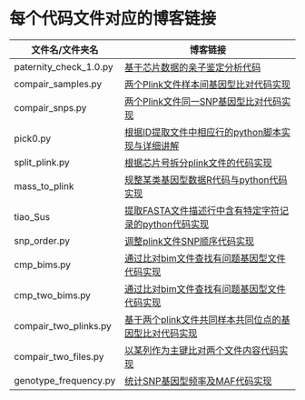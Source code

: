 # 每个代码文件对应的博客链接

| 文件名/文件夹名        | 博客链接                                                     |
| ---------------------- | ------------------------------------------------------------ |
| paternity_check_1.0.py | [基于芯片数据的亲子鉴定分析代码](https://vincere.fun/posts/42752926/) |
| compair_samples.py     | [两个Plink文件样本间基因型比对代码实现](https://vincere.fun/posts/fa9e0b0e/) |
| compair_snps.py        | [两个Plink文件同一SNP基因型比对代码实现](https://vincere.fun/posts/6897c9bb/) |
| pick0.py               | [根据ID提取文件中相应行的python脚本实现与详细讲解](https://vincere.fun/posts/a3902eec/) |
| split_plink.py         | [根据芯片号拆分plink文件的代码实现](https://vincere.fun/posts/506fc784/) |
| mass_to_plink          | [规整某类基因型数据R代码与python代码实现](https://vincere.fun/posts/2c9b1be7/) |
| tiao_Sus               | [提取FASTA文件描述行中含有特定字符记录的python代码实现](https://vincere.fun/posts/a96c56b8/) |
| snp_order.py           | [调整plink文件SNP顺序代码实现](https://vincere.fun/posts/c9697aaa/) |
| cmp_bims.py            | [通过比对bim文件查找有问题基因型文件代码实现](https://vincere.fun/posts/58fe67f5/) |
| cmp_two_bims.py        | [通过比对bim文件查找有问题基因型文件代码实现](https://vincere.fun/posts/58fe67f5/) |
| compair_two_plinks.py  | [基于两个plink文件共同样本共同位点的基因型比对代码实现](https://vincere.fun/posts/9ad0a746/) |
| compair_two_files.py   | [以某列作为主键比对两个文件内容代码实现](https://vincere.fun/posts/705b018f/) |
| genotype_frequency.py  | [统计SNP基因型频率及MAF代码实现](https://vincere.fun/posts/636ff051/) |


